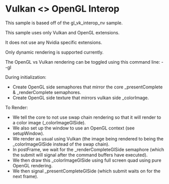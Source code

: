 # Vulkan <> OpenGL Interop

This sample is based off of the gl_vk_interop_nv sample.

This sample uses only Vulkan and OpenGL extensions.

It does not use any Nvidia specific extensions.

Only dynamic rendering is supported currently.

The OpenGL vs Vulkan rendering can be toggled using this command line: --gl

During initialization:
 - Create OpenGL side semaphores that mirror the core _presentComplete & _renderComplete semaphores.
 - Create OpenGL side texture that mirrors vulkan side _colorImage.

To Render:
- We tell the core to not use swap chain rendering so that it will render to a color image (_colorImageGlSide).
- We also set up the window to use an OpenGL context (see setupWindow).
- We render as usual using Vulkan (the image being rendered to being the _colorImageGlSide instead of the swap chain).
- In postFrame, we wait for the _renderCompleteGlSide semaphore (which the submit will signal after the command buffers have executed).
- We then draw this _colorImageGlSide using full screen quad using pure OpenGL rendering.
- We then signal _presentCompleteGlSide (which submit waits on for the next frame).
